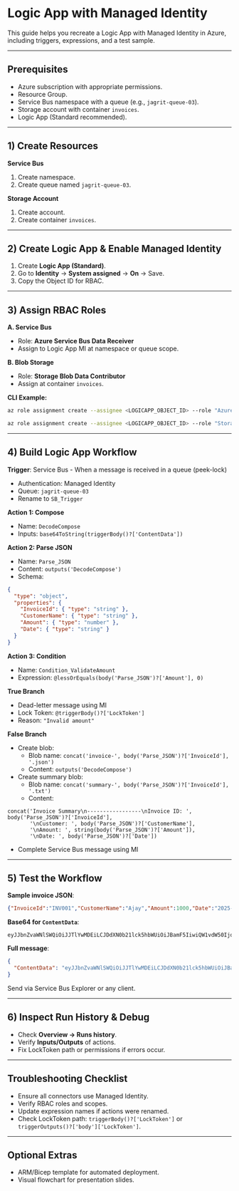 # Logic App with Managed Identity

This guide helps you recreate a Logic App with Managed Identity in Azure, including triggers, expressions, and a test sample.

---

## Prerequisites

* Azure subscription with appropriate permissions.
* Resource Group.
* Service Bus namespace with a queue (e.g., `jagrit-queue-03`).
* Storage account with container `invoices`.
* Logic App (Standard recommended).

---

## 1) Create Resources

**Service Bus**
1. Create namespace.
2. Create queue named `jagrit-queue-03`.

**Storage Account**
1. Create account.
2. Create container `invoices`.

---

## 2) Create Logic App & Enable Managed Identity

1. Create **Logic App (Standard)**.
2. Go to **Identity** → **System assigned** → **On** → Save.
3. Copy the Object ID for RBAC.

---

## 3) Assign RBAC Roles

**A. Service Bus**
* Role: **Azure Service Bus Data Receiver**
* Assign to Logic App MI at namespace or queue scope.

**B. Blob Storage**
* Role: **Storage Blob Data Contributor**
* Assign at container `invoices`.

**CLI Example:**
```bash
az role assignment create --assignee <LOGICAPP_OBJECT_ID> --role "Azure Service Bus Data Receiver" --scope "/subscriptions/<SUB>/resourceGroups/<RG>/providers/Microsoft.ServiceBus/namespaces/<NAMESPACE>"

az role assignment create --assignee <LOGICAPP_OBJECT_ID> --role "Storage Blob Data Contributor" --scope "/subscriptions/<SUB>/resourceGroups/<RG>/providers/Microsoft.Storage/storageAccounts/<STORAGEACCOUNT>/blobServices/default/containers/invoices"
```

---

## 4) Build Logic App Workflow

**Trigger**: Service Bus - When a message is received in a queue (peek-lock)
* Authentication: Managed Identity
* Queue: `jagrit-queue-03`
* Rename to `SB_Trigger`

**Action 1: Compose**
* Name: `DecodeCompose`
* Inputs: `base64ToString(triggerBody()?['ContentData'])`

**Action 2: Parse JSON**
* Name: `Parse_JSON`
* Content: `outputs('DecodeCompose')`
* Schema:
```json
{
  "type": "object",
  "properties": {
    "InvoiceId": { "type": "string" },
    "CustomerName": { "type": "string" },
    "Amount": { "type": "number" },
    "Date": { "type": "string" }
  }
}
```

**Action 3: Condition**
* Name: `Condition_ValidateAmount`
* Expression: `@lessOrEquals(body('Parse_JSON')?['Amount'], 0)`

**True Branch**
* Dead-letter message using MI
* Lock Token: `@triggerBody()?['LockToken']`
* Reason: `"Invalid amount"`

**False Branch**
* Create blob:
  - Blob name: `concat('invoice-', body('Parse_JSON')?['InvoiceId'], '.json')`
  - Content: `outputs('DecodeCompose')`
* Create summary blob:
  - Blob name: `concat('summary-', body('Parse_JSON')?['InvoiceId'], '.txt')`
  - Content:
```text
concat('Invoice Summary\n-----------------\nInvoice ID: ', body('Parse_JSON')?['InvoiceId'],
       '\nCustomer: ', body('Parse_JSON')?['CustomerName'],
       '\nAmount: ', string(body('Parse_JSON')?['Amount']),
       '\nDate: ', body('Parse_JSON')?['Date'])
```
* Complete Service Bus message using MI

---

## 5) Test the Workflow

**Sample invoice JSON**:
```json
{"InvoiceId":"INV001","CustomerName":"Ajay","Amount":1000,"Date":"2025-09-27"}
```

**Base64 for `ContentData`**:
```
eyJJbnZvaWNlSWQiOiJJTlYwMDEiLCJDdXN0b21lck5hbWUiOiJBamF5IiwiQW1vdW50IjoxMDAwLCJEYXRlIjoiMjAyNS0wOS0yNyJ9
```

**Full message**:
```json
{
  "ContentData": "eyJJbnZvaWNlSWQiOiJJTlYwMDEiLCJDdXN0b21lck5hbWUiOiJBamF5IiwiQW1vdW50IjoxMDAwLCJEYXRlIjoiMjAyNS0wOS0yNyJ9"
}
```

Send via Service Bus Explorer or any client.

---

## 6) Inspect Run History & Debug

* Check **Overview → Runs history**.
* Verify **Inputs/Outputs** of actions.
* Fix LockToken path or permissions if errors occur.

---

## Troubleshooting Checklist

* Ensure all connectors use Managed Identity.
* Verify RBAC roles and scopes.
* Update expression names if actions were renamed.
* Check LockToken path: `triggerBody()?['LockToken']` or `triggerOutputs()?['body']['LockToken']`.

---

## Optional Extras

* ARM/Bicep template for automated deployment.
* Visual flowchart for presentation slides.

